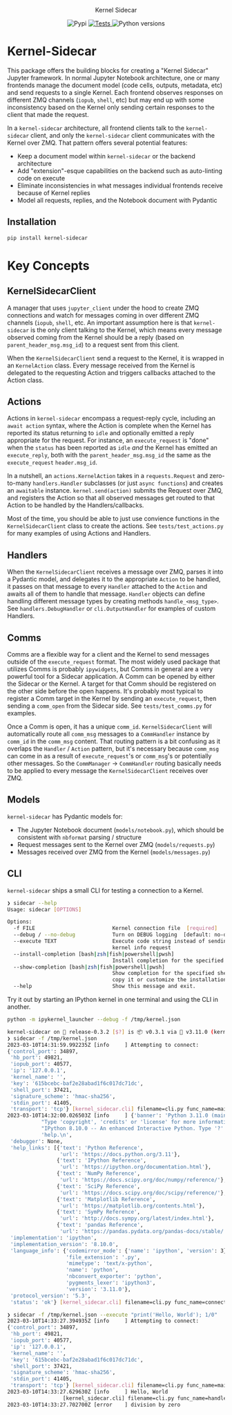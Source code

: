 <p align="center">
Kernel Sidecar
</p>

<p align="center">
<img alt="Pypi" src="https://img.shields.io/pypi/v/kernel-sidecar">
<a href="https://github.com/kafonek/kernel-sidecar/actions/workflows/tests.yaml">
    <img src="https://github.com/kafonek/kernel-sidecar/actions/workflows/tests.yaml/badge.svg" alt="Tests" />
</a>
<img alt="Python versions" src="https://img.shields.io/pypi/pyversions/kernel-sidecar">
</p>

# Kernel-Sidecar

This package offers the building blocks for creating a "Kernel Sidecar" Jupyter framework. In normal Jupyter Notebook architecture, one or many frontends manage the document model (code cells, outputs, metadata, etc) and send requests to a single Kernel. Each frontend observes responses on different ZMQ channels (`iopub`, `shell`, etc) but may end up with some inconsistency based on the Kernel only sending certain responses to the client that made the request.

In a `kernel-sidecar` architecture, all frontend clients talk to the `kernel-sidecar` client, and only the `kernel-sidecar` client communicates with the Kernel over ZMQ. That pattern offers several potential features:
 - Keep a document model within `kernel-sidecar` or the backend architecture
 - Add "extension"-esque capabilities on the backend such as auto-linting code on execute
 - Eliminate inconsistencies in what messages individual frontends receive because of Kernel replies
 - Model all requests, replies, and the Notebook document with Pydantic

## Installation

```bash
pip install kernel-sidecar
```

# Key Concepts
## KernelSidecarClient

A manager that uses `jupyter_client` under the hood to create ZMQ connections and watch for messages coming in over different ZMQ channels (`iopub`, `shell`, etc. An important assumption here is that `kernel-sidecar` is the only client talking to the Kernel, which means every message observed coming from the Kernel should be a reply (based on `parent_header_msg.msg_id`) to a request sent from this client.

When the `KernelSidecarClient` send a request to the Kernel, it is wrapped in an `KernelAction` class. Every message received from the Kernel is delegated to the requesting Action and triggers callbacks attached to the Action class.

## Actions

Actions in `kernel-sidecar` encompass a request-reply cycle, including an `await action` syntax, where the Action is complete when the Kernel has reported its status returning to `idle` and optionally emitted a reply appropriate for the request. For instance, an `execute_request` is "done" when the `status` has been reported as `idle` *and* the Kernel has emitted an `execute_reply`, both with the `parent_header_msg.msg_id` the same as the `execute_request` `header.msg_id`.

In a nutshell, an `actions.KernelAction` takes in a `requests.Request` and zero-to-many `handlers.Handler` subclasses (or just `async functions`) and creates an `awaitable` instance. `kernel.send(action)` submits the Request over ZMQ, and registers the Action so that all observed messages get routed to that Action to be handled by the Handlers/callbacks.

Most of the time, you should be able to just use convience functions in the `KernelSidecarClient` class to create the actions. See `tests/test_actions.py` for many examples of using Actions and Handlers.

## Handlers

When the `KernelSidecarClient` receives a message over ZMQ, parses it into a Pydantic model, and delegates it to the appropriate `Action` to be handled, it passes on that message to every `Handler` attached to the `Action` and awaits all of them to handle that message. `Handler` objects can define handling different message types by creating methods `handle_<msg_type>`. See `handlers.DebugHandler` or `cli.OutputHandler` for examples of custom Handlers.

## Comms

Comms are a flexible way for a client and the Kernel to send messages outside of the `execute_request` format. The most widely used package that utilizes Comms is probably `ipywidgets`, but Comms in general are a very powerful tool for a Sidecar application. A Comm can be opened by either the Sidecar or the Kernel. A target for that Comm should be registered on the other side before the open happens. It's probably most typical to register a Comm target in the Kernel by sending an `execute_request`, then sending a `comm_open` from the Sidecar side. See `tests/test_comms.py` for examples.

Once a Comm is open, it has a unique `comm_id`. `KernelSidecarClient` will automatically route all `comm_msg` messages to a `CommHandler` instance by `comm_id` in the `comm_msg` content. That routing pattern is a bit confusing as it overlaps the `Handler` / `Action` pattern, but it's necessary because `comm_msg` can come in as a result of `execute_request`'s or `comm_msg`'s or potentially other messages. So the `CommManager` -> `CommHandler` routing basically needs to be applied to every message the `KernelSidecarClient` receives over ZMQ.


## Models

`kernel-sidecar` has Pydantic models for:
 - The Jupyter Notebook document (`models/notebook.py`), which should be consistent with `nbformat` parsing / structure
 - Request messages sent to the Kernel over ZMQ (`models/requests.py`)
 - Messages received over ZMQ from the Kernel (`models/messages.py`)


## CLI

`kernel-sidecar` ships a small CLI for testing a connection to a Kernel.

```bash
❯ sidecar --help
Usage: sidecar [OPTIONS]

Options:
  -f FILE                         Kernel connection file  [required]
  --debug / --no-debug            Turn on DEBUG logging  [default: no-debug]
  --execute TEXT                  Execute code string instead of sending
                                  kernel info request
  --install-completion [bash|zsh|fish|powershell|pwsh]
                                  Install completion for the specified shell.
  --show-completion [bash|zsh|fish|powershell|pwsh]
                                  Show completion for the specified shell, to
                                  copy it or customize the installation.
  --help                          Show this message and exit.
```

Try it out by starting an IPython kernel in one terminal and using the CLI in another.

```bash
python -m ipykernel_launcher --debug -f /tmp/kernel.json
```

```bash
kernel-sidecar on  release-0.3.2 [$?] is 📦 v0.3.1 via 🐍 v3.11.0 (kernel-sidecar-py3.11) 
❯ sidecar -f /tmp/kernel.json
2023-03-10T14:31:59.992235Z [info     ] Attempting to connect:
{'control_port': 34897,
 'hb_port': 49821,
 'iopub_port': 40577,
 'ip': '127.0.0.1',
 'kernel_name': '',
 'key': '615bcebc-baf2e28abad1f6c017dc71dc',
 'shell_port': 37421,
 'signature_scheme': 'hmac-sha256',
 'stdin_port': 41405,
 'transport': 'tcp'} [kernel_sidecar.cli] filename=cli.py func_name=main lineno=62
2023-03-10T14:32:00.026503Z [info     ] {'banner': 'Python 3.11.0 (main, Nov  7 2022, 09:38:45) [GCC 9.4.0]\n'
           "Type 'copyright', 'credits' or 'license' for more information\n"
           "IPython 8.10.0 -- An enhanced Interactive Python. Type '?' for "
           'help.\n',
 'debugger': None,
 'help_links': [{'text': 'Python Reference',
                 'url': 'https://docs.python.org/3.11'},
                {'text': 'IPython Reference',
                 'url': 'https://ipython.org/documentation.html'},
                {'text': 'NumPy Reference',
                 'url': 'https://docs.scipy.org/doc/numpy/reference/'},
                {'text': 'SciPy Reference',
                 'url': 'https://docs.scipy.org/doc/scipy/reference/'},
                {'text': 'Matplotlib Reference',
                 'url': 'https://matplotlib.org/contents.html'},
                {'text': 'SymPy Reference',
                 'url': 'http://docs.sympy.org/latest/index.html'},
                {'text': 'pandas Reference',
                 'url': 'https://pandas.pydata.org/pandas-docs/stable/'}],
 'implementation': 'ipython',
 'implementation_version': '8.10.0',
 'language_info': {'codemirror_mode': {'name': 'ipython', 'version': 3},
                   'file_extension': '.py',
                   'mimetype': 'text/x-python',
                   'name': 'python',
                   'nbconvert_exporter': 'python',
                   'pygments_lexer': 'ipython3',
                   'version': '3.11.0'},
 'protocol_version': '5.3',
 'status': 'ok'} [kernel_sidecar.cli] filename=cli.py func_name=connect lineno=44
```

```bash
❯ sidecar -f /tmp/kernel.json --execute "print('Hello, World'); 1/0"
2023-03-10T14:33:27.394935Z [info     ] Attempting to connect:
{'control_port': 34897,
 'hb_port': 49821,
 'iopub_port': 40577,
 'ip': '127.0.0.1',
 'kernel_name': '',
 'key': '615bcebc-baf2e28abad1f6c017dc71dc',
 'shell_port': 37421,
 'signature_scheme': 'hmac-sha256',
 'stdin_port': 41405,
 'transport': 'tcp'} [kernel_sidecar.cli] filename=cli.py func_name=main lineno=62
2023-03-10T14:33:27.629630Z [info     ] Hello, World
                  [kernel_sidecar.cli] filename=cli.py func_name=handle_stream lineno=23
2023-03-10T14:33:27.702700Z [error    ] division by zero               [kernel_sidecar.cli] filename=cli.py func_name=handle_error lineno=31
```
